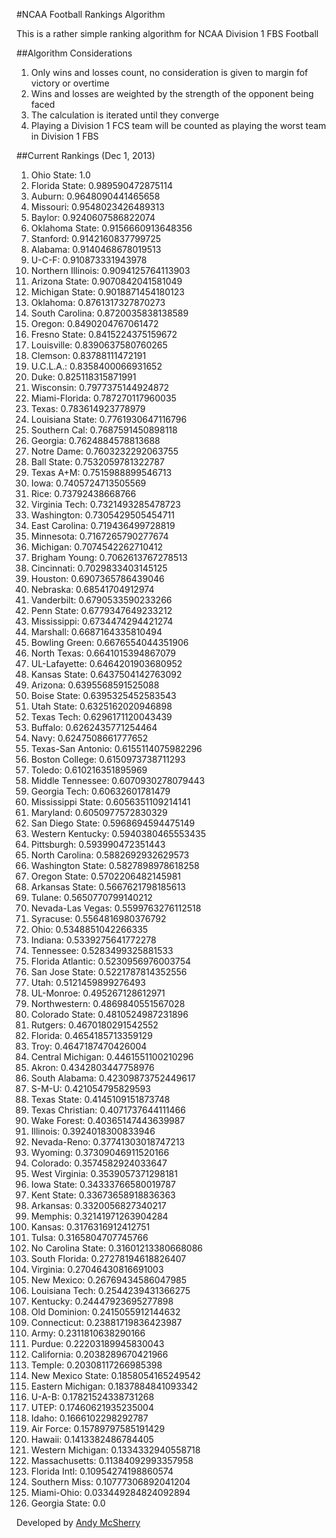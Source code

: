 #NCAA Football Rankings Algorithm

This is a rather simple ranking algorithm for NCAA Division 1 FBS Football

##Algorithm Considerations

1. Only wins and losses count, no consideration is given to margin fof victory or overtime
1. Wins and losses are weighted by the strength of the opponent being faced
1. The calculation is iterated until they converge
1. Playing a Division 1 FCS team will be counted as playing the worst team in Division 1 FBS

##Current Rankings (Dec 1, 2013)

1. Ohio State: 1.0
2. Florida State: 0.989590472875114
3. Auburn: 0.9648090441465658
4. Missouri: 0.9548023426489313
5. Baylor: 0.9240607586822074
6. Oklahoma State: 0.9156660913648356
7. Stanford: 0.9142160837799725
8. Alabama: 0.9140468678019513
9. U-C-F: 0.910873331943978
10. Northern Illinois: 0.9094125764113903
11. Arizona State: 0.9070842041581049
12. Michigan State: 0.9018871454180123
13. Oklahoma: 0.8761317327870273
14. South Carolina: 0.8720035838138589
15. Oregon: 0.8490204767061472
16. Fresno State: 0.8415224375159672
17. Louisville: 0.8390637580760265
18. Clemson: 0.83788111472191
19. U.C.L.A.: 0.8358400066931652
20. Duke: 0.825118315871991
21. Wisconsin: 0.7977375144924872
22. Miami-Florida: 0.787270117960035
23. Texas: 0.783614923778979
24. Louisiana State: 0.7761930647116796
25. Southern Cal: 0.7687591450898118
26. Georgia: 0.7624884578813688
27. Notre Dame: 0.7603232292063755
28. Ball State: 0.7532059781322787
29. Texas A+M: 0.7515988899546713
30. Iowa: 0.7405724713505569
31. Rice: 0.73792438668766
32. Virginia Tech: 0.7321493285478723
33. Washington: 0.7305429505454711
34. East Carolina: 0.719436499728819
35. Minnesota: 0.7167265790277674
36. Michigan: 0.7074542262710412
37. Brigham Young: 0.7062613767278513
38. Cincinnati: 0.7029833403145125
39. Houston: 0.6907365786439046
40. Nebraska: 0.68541704912974
41. Vanderbilt: 0.6790533590233266
42. Penn State: 0.6779347649233212
43. Mississippi: 0.6734474294421274
44. Marshall: 0.6687164335810494
45. Bowling Green: 0.6676554044351906
46. North Texas: 0.6641015394867079
47. UL-Lafayette: 0.6464201903680952
48. Kansas State: 0.6437504142763092
49. Arizona: 0.6395568591525088
50. Boise State: 0.6395325452583543
51. Utah State: 0.6325162020946898
52. Texas Tech: 0.6296171120043439
53. Buffalo: 0.6262435771254464
54. Navy: 0.6247508661777652
55. Texas-San Antonio: 0.6155114075982296
56. Boston College: 0.6150973738711293
57. Toledo: 0.610216351895969
58. Middle Tennessee: 0.6070930278079443
59. Georgia Tech: 0.60632601781479
60. Mississippi State: 0.6056351109214141
61. Maryland: 0.6050977572830329
62. San Diego State: 0.5968694594475149
63. Western Kentucky: 0.5940380465553435
64. Pittsburgh: 0.593990472351443
65. North Carolina: 0.5882692932629573
66. Washington State: 0.5827898978618258
67. Oregon State: 0.5702206482145981
68. Arkansas State: 0.5667621798185613
69. Tulane: 0.5650770799140212
70. Nevada-Las Vegas: 0.5599763276112518
71. Syracuse: 0.5564816980376792
72. Ohio: 0.5348851042266335
73. Indiana: 0.5339275641772278
74. Tennessee: 0.5283499325881533
75. Florida Atlantic: 0.5230956976003754
76. San Jose State: 0.5221787814352556
77. Utah: 0.5121459899276493
78. UL-Monroe: 0.495267128612971
79. Northwestern: 0.4869840551567028
80. Colorado State: 0.4810524987231896
81. Rutgers: 0.4670180291542552
82. Florida: 0.4654185713359129
83. Troy: 0.4647187470426004
84. Central Michigan: 0.4461551100210296
85. Akron: 0.4342803447758976
86. South Alabama: 0.42309873752449617
87. S-M-U: 0.421054795829593
88. Texas State: 0.4145109151873748
89. Texas Christian: 0.4071737644111466
90. Wake Forest: 0.40365147443639987
91. Illinois: 0.3924018300833946
92. Nevada-Reno: 0.37741303018747213
93. Wyoming: 0.37309046911520166
94. Colorado: 0.3574582924033647
95. West Virginia: 0.3539057371298181
96. Iowa State: 0.34333766580019787
97. Kent State: 0.33673658918836363
98. Arkansas: 0.3320056827340217
99. Memphis: 0.32141971263904284
100. Kansas: 0.3176316912412751
101. Tulsa: 0.3165804707745766
102. No Carolina State: 0.31601213380668086
103. South Florida: 0.27278194618826407
104. Virginia: 0.27046430816691003
105. New Mexico: 0.26769434586047985
106. Louisiana Tech: 0.2544239431366275
107. Kentucky: 0.24447923695277898
108. Old Dominion: 0.2415055912144632
109. Connecticut: 0.23881719836423987
110. Army: 0.2311810638290166
111. Purdue: 0.22203189945830043
112. California: 0.2038289670421966
113. Temple: 0.20308117266985398
114. New Mexico State: 0.1858054165249542
115. Eastern Michigan: 0.1837884841093342
116. U-A-B: 0.17821524338731268
117. UTEP: 0.17460621935235004
118. Idaho: 0.1666102298292787
119. Air Force: 0.15789797585191429
120. Hawaii: 0.1413382486784405
121. Western Michigan: 0.1334332940558718
122. Massachusetts: 0.11384092993357958
123. Florida Intl: 0.10954274198860574
124. Southern Miss: 0.10777306892041204
125. Miami-Ohio: 0.033449284824092894
126. Georgia State: 0.0


Developed by [Andy McSherry](http://www.andymcsherry.com)